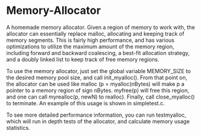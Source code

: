 # Memory-Allocator
A homemade memory allocator. Given a region of memory to work with, the allocator can essentially replace malloc, allocating and keeping track of memory segments. This is fairly high performance, and has various optimizations to utilize the maximum amount of the memory region, including forward and backward coalescing, a best-fit allocation strategy, and a doubly linked list to keep track of free memory regions.

To use the memory allocator, just set the global variable MEMORY_SIZE to the desired memory pool size, and call init_myalloc(). From that point on, the allocator can be used like malloc (p = myalloc(nBytes) will make p a pointer to a memory region of sign nBytes. myfree(p) will free this region, and one can call myrealloc(p, newN) to realloc). Finally, call close_myalloc() to terminate. An example of this usage is shown in simpletest.c.

To see more detailed performance information, you can run testmyalloc, which will run in depth tests of the allocator, and calculate memory usage statistics.


